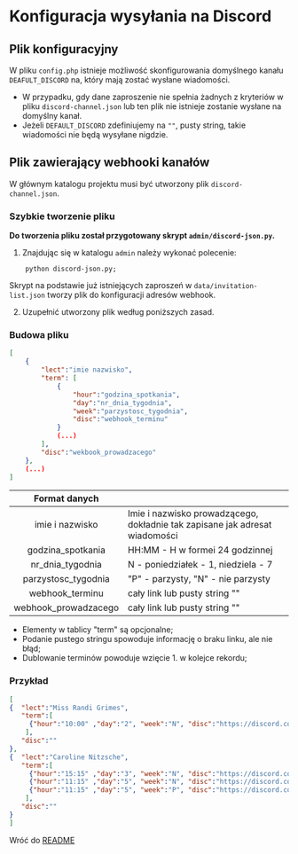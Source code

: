 # Konfiguracja wysyłania na Discord

## Plik konfiguracyjny
W pliku `config.php` istnieje możliwość skonfigurowania domyślnego kanału `DEAFULT_DISCORD` na, który mają zostać wysłane wiadomości.

- W przypadku, gdy dane zaproszenie nie spełnia żadnych z kryteriów w pliku `discord-channel.json` lub ten plik nie istnieje zostanie wysłane na domyślny kanał.
- Jeżeli `DEFAULT_DISCORD` zdefiniujemy na `""`, pusty string, takie wiadomości nie będą wysyłane nigdzie.


## Plik zawierający webhooki kanałów
W głównym katalogu projektu musi być utworzony plik `discord-channel.json`.


### Szybkie tworzenie pliku
**Do tworzenia pliku został przygotowany skrypt `admin/discord-json.py`.**

1. Znajdując się w katalogu `admin` należy wykonać polecenie:
```
	python discord-json.py;
```

Skrypt na podstawie już istniejących zaproszeń w `data/invitation-list.json` tworzy plik do konfiguracji adresów webhook.

2. Uzupełnić utworzony plik według poniższych zasad.


### Budowa pliku
```json
[
	{  
		"lect":"imie nazwisko",
		"term": [
			{
				"hour":"godzina_spotkania",
				"day":"nr_dnia_tygodnia",
				"week":"parzystosc_tygodnia",
				"disc":"webhook_terminu"
			}
			(...)
		],
		"disc":"wekbook_prowadzacego"
	},
	(...)
]
```

| Format danych			||
|:---------------------:|:-|
| imie i nazwisko		| Imie i nazwisko prowadzącego, dokładnie tak zapisane jak adresat wiadomości
| godzina_spotkania		| HH:MM - H w formei 24 godzinnej
| nr_dnia_tygodnia		| N - poniedziałek - 1, niedziela - 7
| parzystosc_tygodnia	| "P" - parzysty, "N" - nie parzysty
| webhook_terminu 		| cały link lub pusty string ""
| webhook_prowadzacego	| cały link lub pusty string ""

- Elementy w tablicy "term" są opcjonalne;
- Podanie pustego stringu spowoduje informację o braku linku, ale nie błąd;
- Dublowanie terminów powoduje wzięcie 1. w kolejce rekordu;


### Przykład
```json
[
{  "lect":"Miss Randi Grimes",
   "term":[
     {"hour":"10:00" ,"day":"2", "week":"N", "disc":"https://discord.com/api/webhooks/...kod..."}
    ],
   "disc":""
},
{  "lect":"Caroline Nitzsche",
   "term":[
     {"hour":"15:15" ,"day":"3", "week":"N", "disc":"https://discord.com/api/webhooks/...kod..."},
     {"hour":"11:15" ,"day":"5", "week":"N", "disc":"https://discord.com/...resztaadresu..."},
     {"hour":"11:15" ,"day":"5", "week":"P", "disc":"https://discord.com/...resztaadresu..."}
    ],
   "disc":""
}
]
```

Wróć do [README](../README.md)